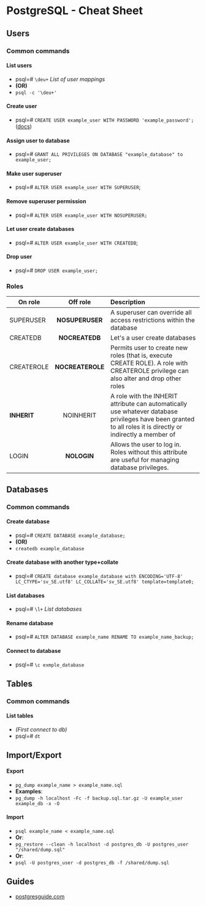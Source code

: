 # PostgreSQL - Cheat Sheet

## Users

### Common commands

#### List users
  - psql=# `\deu+` _List of user mappings_
  - **(OR)**
  - `psql -c '\deu+'`

#### Create user
  - psql=# `CREATE USER example_user WITH PASSWORD 'example_password';` ([docs](http://www.postgresql.org/docs/current/static/sql-createuser.html))

#### Assign user to database
  - psql=# `GRANT ALL PRIVILEGES ON DATABASE "example_database" to example_user;`

#### Make user superuser
  - psql=# `ALTER USER example_user WITH SUPERUSER`;

#### Remove superuser permission
  - psql=# `ALTER USER example_user WITH NOSUPERUSER;`

#### Let user create databases
  - psql=# `ALTER USER example_user WITH CREATEDB`;

#### Drop user
  - psql=# `DROP USER example_user;`

### Roles

| On role       | Off role           | Description  |
| ------------- |:-------------:|:-----|
| SUPERUSER | **NOSUPERUSER** | A superuser can override all access restrictions within the database |
| CREATEDB | **NOCREATEDB**  |   Let's a user create databases |
| CREATEROLE | **NOCREATEROLE**  | Permits user to create new roles (that is, execute CREATE ROLE). A role with CREATEROLE privilege can also alter and drop other roles |
| **INHERIT** | NOINHERIT | A role with the INHERIT attribute can automatically use whatever database privileges have been granted to all roles it is directly or indirectly a member of |
| LOGIN | **NOLOGIN** | Allows the user to log in. Roles without this attribute are useful for managing database privileges.

##  Databases

### Common commands

#### Create database
  - psql=# `CREATE DATABASE example_database;`
  - **(OR)**
  - `createdb example_database`

#### Create database with another type+collate
  - psql=# `CREATE database example_database with ENCODING='UTF-8' LC_CTYPE='sv_SE.utf8' LC_COLLATE='sv_SE.utf8' template=template0;`

#### List databases
  - psql=# `\l+` _List databases_

#### Rename database
  - psql=# `ALTER DATABASE example_name RENAME TO example_name_backup;`

#### Connect to database
  - psql=# `\c exmple_database`

## Tables

### Common commands

#### List tables
  - _(First connect to db)_
  - psql=# `dt`

## Import/Export

#### Export
  - `pg_dump example_name > example_name.sql`
  - **Examples**:
  - `pg_dump -h localhost -Fc -f backup.sql.tar.gz -U example_user example_db -x -O`

#### Import
- `psql example_name < example_name.sql`
- **Or**:
- `pg_restore --clean -h localhost -d postgres_db -U postgres_user "/shared/dump.sql"`
- **Or**:
- `psql -U postgres_user -d postgres_db -f /shared/dump.sql`

## Guides
- [postgresguide.com](http://postgresguide.com)
